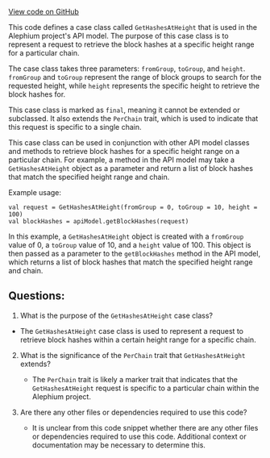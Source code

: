 [View code on GitHub](https://github.com/alephium/alephium/api/src/main/scala/org/alephium/api/model/GetHashesAtHeight.scala)

This code defines a case class called `GetHashesAtHeight` that is used in the Alephium project's API model. The purpose of this case class is to represent a request to retrieve the block hashes at a specific height range for a particular chain. 

The case class takes three parameters: `fromGroup`, `toGroup`, and `height`. `fromGroup` and `toGroup` represent the range of block groups to search for the requested height, while `height` represents the specific height to retrieve the block hashes for. 

This case class is marked as `final`, meaning it cannot be extended or subclassed. It also extends the `PerChain` trait, which is used to indicate that this request is specific to a single chain. 

This case class can be used in conjunction with other API model classes and methods to retrieve block hashes for a specific height range on a particular chain. For example, a method in the API model may take a `GetHashesAtHeight` object as a parameter and return a list of block hashes that match the specified height range and chain. 

Example usage:

```
val request = GetHashesAtHeight(fromGroup = 0, toGroup = 10, height = 100)
val blockHashes = apiModel.getBlockHashes(request)
``` 

In this example, a `GetHashesAtHeight` object is created with a `fromGroup` value of 0, a `toGroup` value of 10, and a `height` value of 100. This object is then passed as a parameter to the `getBlockHashes` method in the API model, which returns a list of block hashes that match the specified height range and chain.
## Questions: 
 1. What is the purpose of the `GetHashesAtHeight` case class?
   - The `GetHashesAtHeight` case class is used to represent a request to retrieve block hashes within a certain height range for a specific chain.

2. What is the significance of the `PerChain` trait that `GetHashesAtHeight` extends?
   - The `PerChain` trait is likely a marker trait that indicates that the `GetHashesAtHeight` request is specific to a particular chain within the Alephium project.

3. Are there any other files or dependencies required to use this code?
   - It is unclear from this code snippet whether there are any other files or dependencies required to use this code. Additional context or documentation may be necessary to determine this.